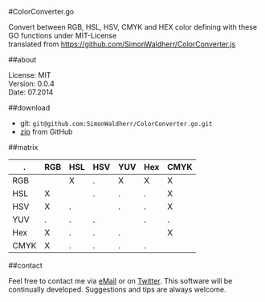 #ColorConverter.go

Convert between RGB, HSL, HSV, CMYK and HEX color defining with these GO functions under MIT-License  
translated from https://github.com/SimonWaldherr/ColorConverter.js

##about

License:   MIT  
Version: 0.0.4  
Date:  07.2014  

##download

* git: ```git@github.com:SimonWaldherr/ColorConverter.go.git```
* [zip](https://github.com/SimonWaldherr/ColorConverter.go/archive/master.zip) from GitHub

##matrix

  . | RGB | HSL | HSV | YUV | Hex | CMYK
----|-----|-----|-----|-----|-----|-----
RGB |     |  X  |  .  |  X  |  X  |  X
HSL |  X  |     |  .  |  .  |  .  |  X
HSV |  X  |  .  |     |  .  |  .  |  X
YUV |  .  |  .  |  .  |     |  .  |  .
Hex |  X  |  .  |  .  |  .  |     |  X
CMYK|  X  |  .  |  .  |  .  |  .  |   

##contact

Feel free to contact me via [eMail](mailto:contact@simonwaldherr.de) or on [Twitter](http://twitter.com/simonwaldherr). This software will be continually developed. Suggestions and tips are always welcome.
